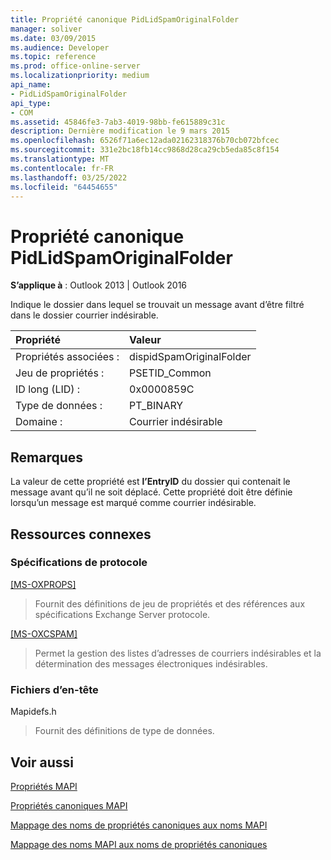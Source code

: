 ```yaml
---
title: Propriété canonique PidLidSpamOriginalFolder
manager: soliver
ms.date: 03/09/2015
ms.audience: Developer
ms.topic: reference
ms.prod: office-online-server
ms.localizationpriority: medium
api_name:
- PidLidSpamOriginalFolder
api_type:
- COM
ms.assetid: 45846fe3-7ab3-4019-98bb-fe615889c31c
description: Dernière modification le 9 mars 2015
ms.openlocfilehash: 6526f71a6ec12ada02162318376b70cb072bfcec
ms.sourcegitcommit: 331e2bc18fb14cc9868d28ca29cb5eda85c8f154
ms.translationtype: MT
ms.contentlocale: fr-FR
ms.lasthandoff: 03/25/2022
ms.locfileid: "64454655"
---
```

# <a name="pidlidspamoriginalfolder-canonical-property"></a>Propriété canonique PidLidSpamOriginalFolder

  
  
**S’applique à** : Outlook 2013 | Outlook 2016 
  
Indique le dossier dans lequel se trouvait un message avant d’être filtré dans le dossier courrier indésirable.
  
|Propriété|Valeur|
|:-----|:-----|
|Propriétés associées :  <br/> |dispidSpamOriginalFolder  <br/> |
|Jeu de propriétés :  <br/> |PSETID_Common  <br/> |
|ID long (LID) :  <br/> |0x0000859C  <br/> |
|Type de données :  <br/> |PT_BINARY  <br/> |
|Domaine :  <br/> |Courrier indésirable  <br/> |
   
## <a name="remarks"></a>Remarques

La valeur de cette propriété est **l’EntryID** du dossier qui contenait le message avant qu’il ne soit déplacé. Cette propriété doit être définie lorsqu’un message est marqué comme courrier indésirable. 
  
## <a name="related-resources"></a>Ressources connexes

### <a name="protocol-specifications"></a>Spécifications de protocole

[[MS-OXPROPS]](https://msdn.microsoft.com/library/f6ab1613-aefe-447d-a49c-18217230b148%28Office.15%29.aspx)
  
> Fournit des définitions de jeu de propriétés et des références aux spécifications Exchange Server protocole.
    
[[MS-OXCSPAM]](https://msdn.microsoft.com/library/522f8587-4aed-4cd6-831b-40bd87862189%28Office.15%29.aspx)
  
> Permet la gestion des listes d’adresses de courriers indésirables et la détermination des messages électroniques indésirables.
    
### <a name="header-files"></a>Fichiers d’en-tête

Mapidefs.h
  
> Fournit des définitions de type de données.
    
## <a name="see-also"></a>Voir aussi



[Propriétés MAPI](mapi-properties.md)
  
[Propriétés canoniques MAPI](mapi-canonical-properties.md)
  
[Mappage des noms de propriétés canoniques aux noms MAPI](mapping-canonical-property-names-to-mapi-names.md)
  
[Mappage des noms MAPI aux noms de propriétés canoniques](mapping-mapi-names-to-canonical-property-names.md)


